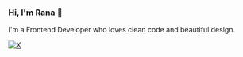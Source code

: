 ### Hi, I'm Rana 👋

I'm a Frontend Developer who loves clean code and beautiful design.

[![X](https://img.shields.io/badge/X-000000?style=for-the-badge&logo=x&logoColor=white)](https://x.com/ranaAlAll)
